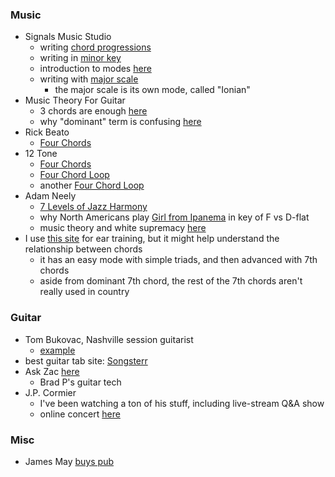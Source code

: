 
### Music

* Signals Music Studio
    - writing [chord progressions](https://www.youtube.com/watch?v=M8eItITv8QA)
    - writing in [minor key](https://www.youtube.com/watch?v=j-j4g0ktPGw)
    - introduction to modes [here](https://www.youtube.com/watch?v=bwaeBUYcO5o)
    - writing with [major scale](https://www.youtube.com/watch?v=gbNLhx2eCXs)
        - the major scale is its own mode, called "Ionian"
* Music Theory For Guitar
    - 3 chords are enough [here](https://www.youtube.com/watch?v=dOVJbMipaWY)
    - why "dominant" term is confusing [here](https://www.youtube.com/watch?v=d6oLVpoePuA)
* Rick Beato
    - [Four Chords](https://www.youtube.com/watch?v=nuGt-ZG39cU)
* 12 Tone
    - [Four Chords](https://www.youtube.com/watch?v=d46gO5FUh-g) 
    - [Four Chord Loop](https://www.youtube.com/watch?v=_5SI8Zhr6E0)
    - another [Four Chord Loop](https://www.youtube.com/watch?v=djqSL5b-pWk)
* Adam Neely
    - [7 Levels of Jazz Harmony](https://www.youtube.com/watch?v=lz3WR-F_pnM)
    - why North Americans play [Girl from Ipanema](https://www.youtube.com/watch?v=OFWCbGzxofU) in key of F vs D-flat
    - music theory and white supremacy [here](https://www.youtube.com/watch?v=Kr3quGh7pJA) 
* I use [this site](https://tonedear.com/ear-training/chord-progressions) for ear training, but it might help understand the relationship between chords
    - it has an easy mode with simple triads, and then advanced with 7th chords
    - aside from dominant 7th chord, the rest of the 7th chords aren't really used in country

### Guitar

* Tom Bukovac, Nashville session guitarist
    - [example](https://www.youtube.com/watch?v=kfP4QADD4Pk)
* best guitar tab site: [Songsterr](https://www.songsterr.com/)
* Ask Zac [here](https://www.youtube.com/watch?v=Ej4Uee78cpo) 
    - Brad P's guitar tech 
* J.P. Cormier
    - I've been watching a ton of his stuff, including live-stream Q&A show 
    - online concert [here](https://www.youtube.com/watch?v=0MBp9ldr8dM)

### Misc

* James May [buys pub](https://www.youtube.com/watch?v=AAfwfZr0EHo)
